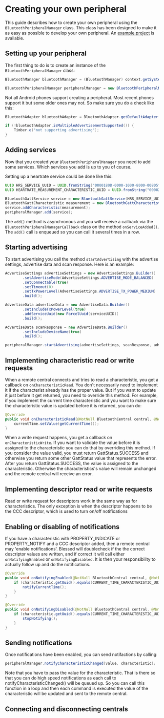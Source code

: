 # Creating your own peripheral

This guide describes how to create your own peripheral using the `BluetoothPeripheralManager` class. This class has been designed to make it as easy as possible to develop your own peripheral. An [example project](https://github.com/weliem/bluetooth-server-example) is available.

## Setting up your peripheral

The first thing to do is to create an instance of the `BluetoothPeripheralManager` class:

```java
BluetoothManager bluetoothManager = (BluetoothManager) context.getSystemService(Context.BLUETOOTH_SERVICE);

BluetoothPeripheralManager peripheralManager = new BluetoothPeripheralManager(context, bluetoothManager, peripheralManagerCallback);
```

Not all Android phones support creating a peripheral. Most recent phones support it but some older ones may not. So make sure you do a check like this:

```java
BluetoothAdapter bluetoothAdapter = BluetoothAdapter.getDefaultAdapter();

if (!bluetoothAdapter.isMultipleAdvertisementSupported()) {
    Timber.e("not supporting advertising");
}
```

## Adding services

Now that you created your `BluetoothPeripheralManager` you need to add some services. Which services you add is up to you of course.

Setting up a heartrate service could be done like this:

```java
UUID HRS_SERVICE_UUID = UUID.fromString("0000180D-0000-1000-8000-00805f9b34fb");
UUID HEARTRATE_MEASUREMENT_CHARACTERISTIC_UUID = UUID.fromString("00002A37-0000-1000-8000-00805f9b34fb");

BluetoothGattService service = new BluetoothGattService(HRS_SERVICE_UUID, SERVICE_TYPE_PRIMARY);
BluetoothGattCharacteristic measurement = new BluetoothGattCharacteristic(HEARTRATE_MEASUREMENT_CHARACTERISTIC_UUID, PROPERTY_READ | PROPERTY_INDICATE, PERMISSION_READ);
service.addCharacteristic(measurement);
peripheralManager.add(service);
```

The `add()` method is asynchronous and you will receive a callback via the `BluetoothPeripheralManagerCallback` class on the method `onServiceAdded()`. The `add()` call is enqueued so you can call it several times in a row.

## Starting advertising

To start advertising you call the method `startAdvertising` with the advertise settings, advertise data and scan response. Here is an example:

```java
AdvertiseSettings advertiseSettings = new AdvertiseSettings.Builder()
        .setAdvertiseMode(AdvertiseSettings.ADVERTISE_MODE_BALANCED)
        .setConnectable(true)
        .setTimeout(0)
        .setTxPowerLevel(AdvertiseSettings.ADVERTISE_TX_POWER_MEDIUM)
        .build();

AdvertiseData advertiseData = new AdvertiseData.Builder()
        .setIncludeTxPowerLevel(true)
        .addServiceUuid(new ParcelUuid(serviceUUID))
        .build();

AdvertiseData scanResponse = new AdvertiseData.Builder()
        .setIncludeDeviceName(true)
        .build();

peripheralManager.startAdvertising(advertiseSettings, scanResponse, advertiseData);
```
        
## Implementing characteristic read or write requests

When a remote central connects and tries to read a characteristic, you get a callback on `onCharacteristicRead`. You don't necessarily need to implement it if the characterist already has the proper value. But if you want to update it just before it get returned, you need to override this method. For example, if you implement the current time characteristic and you want to make sure the characteristic value is updated before it is returned, you can do:

```java
@Override
public void onCharacteristicRead(@NotNull BluetoothCentral central, @NotNull BluetoothGattCharacteristic characteristic) {
    currentTime.setValue(getCurrentTime());
}
```

When a write request happens, you get a callback on `onCharacteristicWrite`. If you want to validate the value before it is assigned to the characteristic you can do that by overriding this method. If you consider the value valid, you must return GattStatus.SUCCESS and otherwise you return some other GattStatus value that represents the error. After you return GattStatus.SUCCESS, the value is assigned to the characteristic. Otherwise the characteristics's value will remain unchanged and the remote central will receive an error.

## Implementing descriptor read or write requests

Read or write request for descriptors work in the same way as for characteristics. The only exception is when the descriptor happens to be the CCC descriptor, which is used to turn on/off notifications

## Enabling or disabling of notifications

If you have a characteristic with PROPERTY_INDICATE or PROPERTY_NOTIFY and a CCC descriptor added, then a remote central may 'enable notifications'. Blessed will doublecheck if the the correct descriptor values are written, and if correct it will call either `onNotifyingEnabled` or `onNotifyingDisabled`. It is then your responsibility to actually follow up and do the notifications.


```java
@Override
public void onNotifyingEnabled(@NotNull BluetoothCentral central, @NotNull BluetoothGattCharacteristic characteristic) {
    if (characteristic.getUuid().equals(CURRENT_TIME_CHARACTERISTIC_UUID)) {
        notifyCurrentTime();
    }
}

@Override
public void onNotifyingDisabled(@NotNull BluetoothCentral central, @NotNull BluetoothGattCharacteristic characteristic) {
    if (characteristic.getUuid().equals(CURRENT_TIME_CHARACTERISTIC_UUID)) {
        stopNotifying();
    }
}
```

## Sending notifications

Once notifications have been enabled, you can send notifactions by calling:

```java
peripheralManager.notifyCharacteristicChanged(value, characteristic);
```

Note that you have to pass the value for the characteristic. That is there so that you can do high speed notifications as each call to notifyCharacteristicChanged() will be queued up. So you can call this function in a loop and then each command is executed the value of the characteristic will be updated and sent to the remote central.

## Connecting and disconnecting centrals





